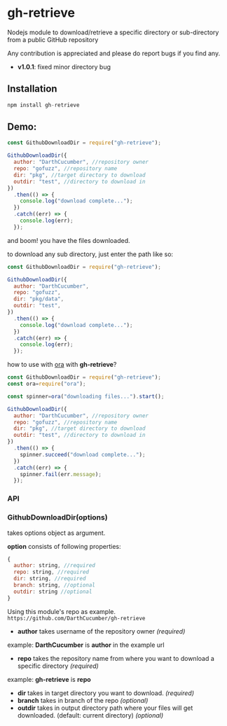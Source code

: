 # gh-retrieve

Nodejs module to download/retrieve a specific directory or sub-directory from a public GitHub repository

Any contribution is appreciated and please do report bugs if you find any.

- **v1.0.1**: fixed minor directory bug

## Installation

```js
npm install gh-retrieve
```

## Demo:

```js
const GithubDownloadDir = require("gh-retrieve");

GithubDownloadDir({
  author: "DarthCucumber", //repository owner
  repo: "gofuzz", //repository name
  dir: "pkg", //target directory to download
  outdir: "test", //directory to download in
})
  .then(() => {
    console.log("download complete...");
  })
  .catch((err) => {
    console.log(err);
  });
```

and boom! you have the files downloaded.

to download any sub directory, just enter the path like so:

```js
const GithubDownloadDir = require("gh-retrieve");

GithubDownloadDir({
  author: "DarthCucumber",
  repo: "gofuzz",
  dir: "pkg/data",
  outdir: "test",
})
  .then(() => {
    console.log("download complete...");
  })
  .catch((err) => {
    console.log(err);
  });
```

how to use with [ora](https://www.npmjs.com/package/ora)  with **gh-retrieve**?

```js
const GithubDownloadDir = require("gh-retrieve");
const ora=require("ora");

const spinner=ora("downloading files...").start();

GithubDownloadDir({
  author: "DarthCucumber", //repository owner
  repo: "gofuzz", //repository name
  dir: "pkg", //target directory to download
  outdir: "test", //directory to download in
})
  .then(() => {
    spinner.succeed("download complete...");
  })
  .catch((err) => {
    spinner.fail(err.message);
  });
```

### API

### GithubDownloadDir(options)

takes options object as argument.

**option** consists of following properties:

```js
{
  author: string, //required
  repo: string, //required
  dir: string, //required
  branch: string, //optional
  outdir: string //optional
}
```

Using this module's repo as example. `https://github.com/DarthCucumber/gh-retrieve`

- **author** takes username of the repository owner _(required)_

example: **DarthCucumber** is **author** in the example url

- **repo** takes the repository name from where you want to download a specific directory _(required)_

example: **gh-retrieve** is **repo**

- **dir** takes in target directory you want to download. _(required)_
- **branch** takes in branch of the repo _(optional)_
- **outdir** takes in output directory path where your files will get downloaded. (default: current directory) _(optional)_

